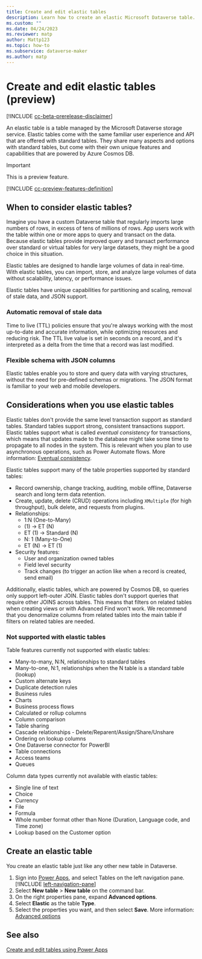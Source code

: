 ```yaml
---
title: Create and edit elastic tables
description: Learn how to create an elastic Microsoft Dataverse table.
ms.custom: ""
ms.date: 04/24/2023
ms.reviewer: matp
author: Mattp123
ms.topic: how-to
ms.subservice: dataverse-maker
ms.author: matp
---
```

# Create and edit elastic tables (preview)

[!INCLUDE [cc-beta-prerelease-disclaimer](../../includes/cc-beta-prerelease-disclaimer.md)]

An elastic table is a table managed by the Microsoft Dataverse storage service. Elastic tables come with the same familiar user experience and API that are offered with standard tables. They share many aspects and options with standard tables, but come with their own unique features and capabilities that are powered by Azure Cosmos DB.

> [!IMPORTANT]
> This is a preview feature.
> 
> [!INCLUDE [cc-preview-features-definition](../../includes/cc-preview-features-definition.md)]

## When to consider elastic tables?

Imagine you have a custom Dataverse table that regularly imports large numbers of rows, in excess of tens of millions of rows. App users work with the table within one or more apps to query and transact on the data. Because elastic tables provide improved query and transact performance over standard or virtual tables for very large datasets, they might be a good choice in this situation.

Elastic tables are designed to handle large volumes of data in real-time. With elastic tables, you can import, store, and analyze large volumes of data without scalability, latency, or performance issues.

Elastic tables have unique capabilities for partitioning and scaling, removal of stale data, and JSON support.

### Automatic removal of stale data

Time to live (TTL) policies ensure that you're always working with the most up-to-date and accurate information, while optimizing resources and reducing risk. The TTL live value is set in seconds on a record, and it's interpreted as a delta from the time that a record was last modified.

### Flexible schema with JSON columns

Elastic tables enable you to store and query data with varying structures, without the need for pre-defined schemas or migrations. The JSON format is familiar to your web and mobile developers.
  
## Considerations when you use elastic tables  

Elastic tables don't provide the same level transaction support as standard tables. Standard tables support strong, consistent transactions support. Elastic tables support what is called *eventual consistency* for transactions, which means that updates made to the database might take some time to propagate to all nodes in the system. This is relevant when you plan to use asynchronous operations, such as Power Automate flows. More information: [Eventual consistency](/azure/cosmos-db/consistency-levels#eventual-consistency).

Elastic tables support many of the table properties supported by standard tables:

- Record ownership, change tracking, auditing, mobile offline, Dataverse search and long term data retention.
- Create, update, delete (CRUD) operations including `XMultiple` (for high throughput), bulk delete, and requests from plugins.
- Relationships:
   - 1:N (One-to-Many)
   - (1) -> ET (N)
   - ET (1) -> Standard (N)
   - N: 1 (Many-to-One)
   - ET (N) -> ET (1)
- Security features:
   - User and organization owned tables
   - Field level security
   - Track changes (to trigger an action like when a record is created, send email) <!-- you mean change tracking attribute? -->

Additionally, elastic tables, which are powered by Cosmos DB, so queries only support left-outer JOIN. Elastic tables don't support queries that require other JOINS across tables. This means that filters on related tables when creating views or with Advanced Find won't work. We recommend that you denormalize columns from related tables into the main table if filters on related tables are needed. <!-- what does it mean to denormalize columns from related tables into the main table? -->

### Not supported with elastic tables

Table features currently not supported with elastic tables:

- Many-to-many, N:N, relationships to standard tables
- Many-to-one, N:1, relationships when the N table is a standard table (lookup)
- Custom alternate keys
- Duplicate detection rules
- Business rules
- Charts
- Business process flows
- Calculated or rollup columns
- Column comparison <!-- What is this? -->
- Table sharing
- Cascade relationships - Delete/Reparent/Assign/Share/Unshare
- Ordering on lookup columns
- One Dataverse connector for PowerBI
- Table connections
- Access teams
- Queues

Column data types currently not available with elastic tables:

- Single line of text
- Choice
- Currency
- File
- Formula
- Whole number format other than None (Duration, Language code, and Time zone)
- Lookup based on the Customer option

## Create an elastic table

You create an elastic table just like any other new table in Dataverse.

1. Sign into [Power Apps](https://make.powerapps.com/?utm_source=padocs&utm_medium=linkinadoc&utm_campaign=referralsfromdoc), and select Tables on the left navigation pane. [!INCLUDE [left-navigation-pane](../../includes/left-navigation-pane.md)]
1. Select **New table** > **New table** on the command bar.
1. On the right properties pane, expand **Advanced options**.
1. Select **Elastic** as the table **Type**.
1. Select the properties you want, and then select **Save**. More information: [Advanced options](create-edit-entities-portal.md#advanced-options)

## See also

[Create and edit tables using Power Apps](create-edit-entities-portal.md)